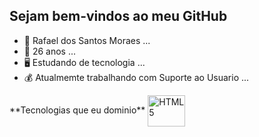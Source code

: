 ## Sejam bem-vindos ao meu GitHub

- 👦 Rafael dos Santos Moraes ...
- 🍰 26 anos ...
- 🖥️ Estudando de tecnologia ...
- 💰 Atualmemte trabalhando com Suporte ao Usuario ...

<div>
    **Tecnologias que eu dominio**
    <img src="https://cdn.jsdelivr.net/gh/devicons/devicon/icons/css3/css3-original-wordmark.svg"/ width="60px" height="50" align="center" alt="HTML5">      
</div>
